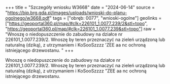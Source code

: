 +++
title = "Szczegóły wniosku W3668"
date = "2024-06-14"
source = "https://bip.brg.gda.pl/images/uploads/wnioski-do-planu-ogolnego/w3668.pdf"
tags = ["obręb: 0077", "wnioski-ogolne"]
geolinks = ["https://geoportal360.pl/map/#clk=226101_1.0077.239/2&stl=topo", "https://geoportal360.pl/map/#clk=226101_1.0077.239&stl=topo"]
raw = "Wnoszę o niedopuszczenie do zabudowy na działce nr 226101_1.0077.239/2. Wnoszę by teren przeznaczyć na zieleń urządzoną lub naturalną (dziką), z utrzymaniem i KoSooSzzzz 'ZEE aa nc ochroną istniejącego drzewostanu. "
+++

Wnoszę o niedopuszczenie do zabudowy na działce nr 226101_1.0077.239/2.
Wnoszę by teren przeznaczyć na zieleń urządzoną lub naturalną (dziką), z utrzymaniem i
KoSooSzzzz
"ZEE aa nc
ochroną istniejącego drzewostanu.



